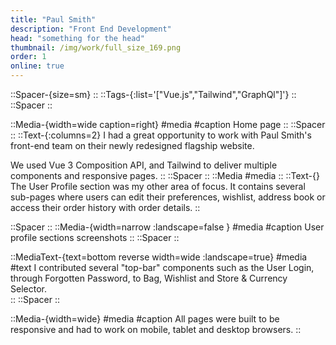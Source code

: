 ```yaml
---
title: "Paul Smith"
description: "Front End Development"
head: "something for the head"
thumbnail: /img/work/full_size_169.png
order: 1
online: true
---
```

::Spacer-{size=sm}
::
::Tags-{:list='["Vue.js","Tailwind","GraphQl"]'}
::
::Spacer
::

::Media-{width=wide caption=right}
#media
<display alt="project image" src="/img/work/ps/homepage.png" :src-width=1535 :src-height=864> </display>
#caption
Home page
::
::Spacer
::
::Text-{:columns=2}
I had a great opportunity to work with Paul Smith's front-end team on their newly redesigned flagship website. 

We used Vue 3 Composition API, and Tailwind to deliver multiple components and responsive pages. 
::
::Spacer
::
::Media
#media
<display alt="project image" src="/img/work/ps/user-profile.png" :src-width=1152 :src-height=633>
::
::Text-{}
The User Profile section was my other area of focus. 
It contains several sub-pages where users can edit their preferences, wishlist, address book or access their order history with order details. 
::

::Spacer
::
::Media-{width=narrow :landscape=false }
#media
<display alt="project image" src="/img/work/ps/wishlist-up.png" :src-width="768" :src-height="541"> </display>
<display alt="project image" src="/img/work/ps/address-book.png" :src-width="768" :src-height="558"> </display>
<display alt="project image" src="/img/work/ps/orders.png" :src-width="768" :src-height="641"> </display>
<display alt="project image" src="/img/work/ps/newsletter.png" :src-width="768" :src-height="564"> </display>
#caption
User profile sections screenshots
::
::Spacer
::

::MediaText-{text=bottom reverse width=wide :landscape=true} 
#media
<display alt="project image" src="/img/work/ps/whishlist.png" :src-width=576 :src-height=324> </display>
<display alt="project image" src="/img/work/ps/bag.png" :src-width=576 :src-height=324> </display>
#text
I contributed several "top-bar" components such as the User Login, through Forgotten Password, to Bag, Wishlist and Store & Currency Selector.  
::
::Spacer
::

::Media-{width=wide}
#media
<mobile src="/img/work/ps/screencapture-127-0-0-1-8000-uk-customer-account-2022-02-25-17_28_11.png" class="w-[320px]"> </mobile>
<mobile src="/img/work/ps/screencapture-127-0-0-1-8000-uk-customer-wishlist-2022-02-25-17_31_47.png" class="w-[320px]"> </mobile>
<mobile src="/img/work/ps/screencapture-127-0-0-1-8000-uk-customer-orders-1001078968-2022-02-25-17_31_34.png" class="w-[320px]"> </mobile>
<mobile src="/img/work/ps/screencapture-127-0-0-1-8000-uk-customer-newsletter-2022-02-25-17_35_02.png" class="w-[320px]"> </mobile>
#caption 
All pages were built to be responsive and had to work on mobile, tablet and desktop browsers. 
::



